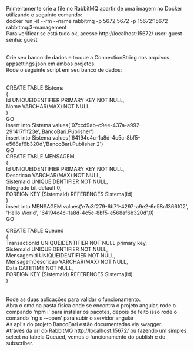 Primeiramente crie a file no RabbitMQ apartir de uma imagem no Docker utilizando o seguinte comando:<br />
docker run -it --rm --name rabbitmq -p 5672:5672 -p 15672:15672 rabbitmq:3-management<br />
Para verificar se está tudo ok, acesse http://localhost:15672/ user: guest senha: guest<br /><br />

Crie seu banco de dados e troque a ConnectionString nos arquivos appsettings.json em ambos projetos.<br />
Rode o seguinte script em seu banco de dados:<br /><br />

CREATE TABLE Sistema<br />
(<br />
	Id UNIQUEIDENTIFIER PRIMARY KEY NOT NULL,<br />
	Nome VARCHAR(MAX) NOT NULL<br />
)<br />
GO<br />
insert into Sistema values('07ccd9ab-c9ee-437a-a992-291417f1f23e','BancoBari.Publisher')<br />
insert into Sistema values('64194c4c-1a8d-4c5c-8bf5-e568af6b320d','BancoBari.Publisher 2')<br />
GO<br />
CREATE TABLE MENSAGEM<br />
(<br />
	Id UNIQUEIDENTIFIER PRIMARY KEY NOT NULL,<br />
	Descricao VARCHAR(MAX) NOT NULL,<br />
	SistemaId UNIQUEIDENTIFIER NOT NULL,<br />
	Integrado bit default 0,<br />
	FOREIGN KEY (SistemaId) REFERENCES Sistema(Id)<br />
)<br />
insert into MENSAGEM values('e7c3f279-6b71-4297-a9e2-6e58c1366f02', 'Hello World', '64194c4c-1a8d-4c5c-8bf5-e568af6b320d',0)<br />
GO<br />

CREATE TABLE Queued<br />
(<br />
	TransactionId UNIQUEIDENTIFIER NOT NULL primary key,<br />
	SistemaId UNIQUEIDENTIFIER NOT NULL,<br />
	MensagemId UNIQUEIDENTIFIER NOT NULL,<br />
	MensagemDescricao VARCHAR(MAX) NOT NULL,<br />
	Data DATETIME NOT NULL,<br />
	FOREIGN KEY (SistemaId) REFERENCES Sistema(Id)<br />
) <br />
<br /><br />
Rode as duas aplicações para validar o funcionamento.<br />
Abra o cmd na pasta fisica onde se encontra o projeto angular, rode o compando 'npm i' para instalar os pacotes, depois de feito isso rode o comando 'ng s --open' para subir o servidor angular<br />
As api's do projeto BancoBari estão documentadas via swagger.<br />
Através da url do RabbitMQ http://localhost:15672/ ou fazendo um simples select na tabela Queued, vemos o funcionamento do publish e do subscriber.
